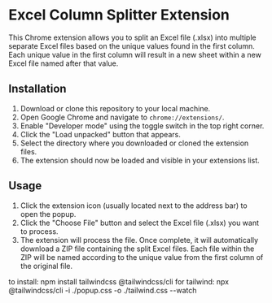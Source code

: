 # Excel Column Splitter Extension

This Chrome extension allows you to split an Excel file (.xlsx) into multiple separate Excel files based on the unique values found in the first column. Each unique value in the first column will result in a new sheet within a new Excel file named after that value.

## Installation

1.  Download or clone this repository to your local machine.
2.  Open Google Chrome and navigate to `chrome://extensions/`.
3.  Enable "Developer mode" using the toggle switch in the top right corner.
4.  Click the "Load unpacked" button that appears.
5.  Select the directory where you downloaded or cloned the extension files.
6.  The extension should now be loaded and visible in your extensions list.

## Usage

1.  Click the extension icon (usually located next to the address bar) to open the popup.
2.  Click the "Choose File" button and select the Excel file (.xlsx) you want to process.
3.  The extension will process the file. Once complete, it will automatically download a ZIP file containing the split Excel files. Each file within the ZIP will be named according to the unique value from the first column of the original file.

to install: npm install tailwindcss @tailwindcss/cli
for tailwind: npx @tailwindcss/cli -i ./popup.css -o ./tailwind.css --watch